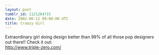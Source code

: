 ```yaml
---
layout: post
tumblr_id: 1121204715
date: 2002-06-12 09:00:00 UTC
title: Craazy Girl
---
```


Extraordinary girl doing design better than 99% of all those pop designers out there!! Check it out:
<br/>
http://www.triple-zero.com/
